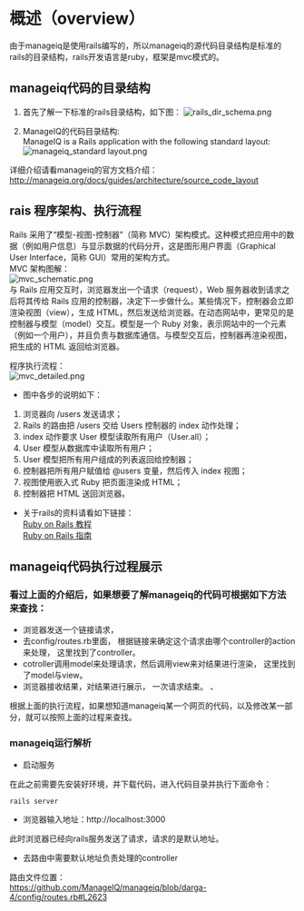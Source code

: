 # 概述（overview）

  由于manageiq是使用rails编写的，所以manageiq的源代码目录结构是标准的rails的目录结构，rails开发语言是ruby，框架是mvc模式的。

## manageiq代码的目录结构 ##
1. 首先了解一下标准的rails目录结构，如下图：
![rails_dir_schema.png](https://bitbucket.org/repo/oE6yEX/images/3712103408-rails_dir_schema.png)

2. ManageIQ的代码目录结构:  
ManageIQ is a Rails application with the following standard layout:  
![manageiq_standard layout.png](https://bitbucket.org/repo/oE6yEX/images/3132918759-manageiq_standard%20layout.png)

详细介绍请看manageiq的官方文档介绍：  
http://manageiq.org/docs/guides/architecture/source_code_layout

## rais 程序架构、执行流程 ##
  Rails 采用了“模型-视图-控制器”（简称 MVC）架构模式。这种模式把应用中的数据（例如用户信息）与显示数据的代码分开，这是图形用户界面（Graphical User Interface，简称 GUI）常用的架构方式。  
MVC 架构图解：  
![mvc_schematic.png](https://bitbucket.org/repo/oE6yEX/images/1877671212-mvc_schematic.png)  
与 Rails 应用交互时，浏览器发出一个请求（request），Web 服务器收到请求之后将其传给 Rails 应用的控制器，决定下一步做什么。某些情况下，控制器会立即渲染视图（view），生成 HTML，然后发送给浏览器。在动态网站中，更常见的是控制器与模型（model）交互。模型是一个 Ruby 对象，表示网站中的一个元素（例如一个用户），并且负责与数据库通信。与模型交互后，控制器再渲染视图，把生成的 HTML 返回给浏览器。  

程序执行流程：  
![mvc_detailed.png](https://bitbucket.org/repo/oE6yEX/images/805720112-mvc_detailed.png)  

*  图中各步的说明如下：  
1. 浏览器向 /users 发送请求；  
2. Rails 的路由把 /users 交给 Users 控制器的 index 动作处理；  
3. index 动作要求 User 模型读取所有用户（User.all）；  
4. User 模型从数据库中读取所有用户；  
5. User 模型把所有用户组成的列表返回给控制器；  
6. 控制器把所有用户赋值给 @users 变量，然后传入 index 视图；  
7. 视图使用嵌入式 Ruby 把页面渲染成 HTML；  
8. 控制器把 HTML 送回浏览器。 

* 关于rails的资料请看如下链接：  
[Ruby on Rails 教程](https://railstutorial-china.org/book/)  
[Ruby on Rails 指南](http://guides.ruby-china.org/)  

## manageiq代码执行过程展示 ##

### 看过上面的介绍后，如果想要了解manageiq的代码可根据如下方法来查找：   
* 浏览器发送一个链接请求，  
* 去config/routes.rb里面， 根据链接来确定这个请求由哪个controller的action来处理， 这里找到了controller。  
* cotroller调用model来处理请求，然后调用view来对结果进行渲染， 这里找到了model与view。  
* 浏览器接收结果，对结果进行展示，  一次请求结束。  、

根据上面的执行流程，如果想知道manageiq某一个网页的代码，以及修改某一部分，就可以按照上面的过程来查找。  

### manageiq运行解析 ###

* 启动服务

在此之前需要先安装好环境，并下载代码，进入代码目录并执行下面命令：
```
rails server
```
* 浏览器输入地址：http://localhost:3000

此时浏览器已经向rails服务发送了请求，请求的是默认地址。  
* 去路由中需要默认地址负责处理的controller

路由文件位置：  
https://github.com/ManageIQ/manageiq/blob/darga-4/config/routes.rb#L2623





